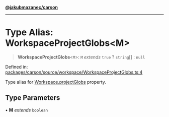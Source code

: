 [**@jakubmazanec/carson**](../README.md)

---

# Type Alias: WorkspaceProjectGlobs\<M\>

> **WorkspaceProjectGlobs**\<`M`\>: `M` _extends_ `true` ? `string`[] : `null`

Defined in:
[packages/carson/source/workspace/WorkspaceProjectGlobs.ts:4](https://github.com/jakubmazanec/tools/blob/90a5050fae768000bb00b2044438762c3c8c0f98/packages/carson/source/workspace/WorkspaceProjectGlobs.ts#L4)

Type alias for [Workspace.projectGlobs](../classes/Workspace.md#projectglobs) property.

## Type Parameters

• **M** _extends_ `boolean`
